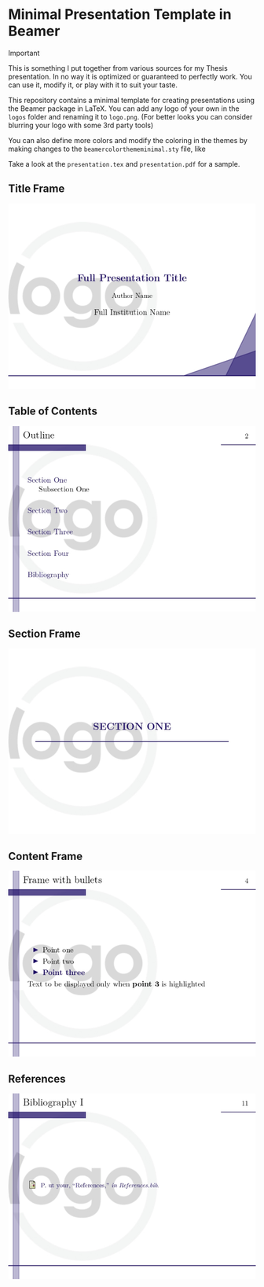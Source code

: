 # Minimal Presentation Template in Beamer

> [!Important]
> This is something I put together from various sources for my Thesis presentation. In no way it is optimized or guaranteed to perfectly work. You can use it, modify it, or play with it to suit your taste.

This repository contains a minimal template for creating presentations using the Beamer package in LaTeX.  You can add any logo of your own in the `logos` folder and renaming it to `logo.png`. (For better looks you can consider blurring your logo with some 3rd party tools)

You can also define more colors and modify the coloring in the themes by making changes to the `beamercolorthememinimal.sty` file, like

Take a look at the `presentation.tex` and `presentation.pdf` for a sample.

## Title Frame

![title](PDF_Pages/presentation_page-0001.jpg)

## Table of Contents

![toc](PDF_Pages/presentation_page-0002.jpg)

## Section Frame

![section](PDF_Pages/presentation_page-0003.jpg)

## Content Frame

![content](PDF_Pages/presentation_page-0006.jpg)

## References

![references](PDF_Pages/presentation_page-0013.jpg)

